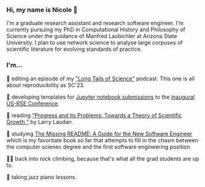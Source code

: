 ### Hi, my name is Nicole :wave:

I'm a graduate research assistant and research software engineer. I'm currently pursuing my PhD in Computational History and Philosophy of Science under the guidance of Manfred Laubichler at Arizona State University. I plan to use network science to analyse large corpuses of scientific literature for evolving standards of practice.

### I'm...

:microphone: editing an episode of my ["Long Tails of Science"](https://www.breaker.audio/long-tales-of-science) podcast. This one is all about reproducibility as SC'23.

:purple_heart: developing templates for [Jupyter notebook submissions](https://us-rse.org/usrse23/submissions/notebooks/) to the [inaugural US-RSE Conference](https://us-rse.org/usrse23/). 

:book: reading ["Progress and Its Problems: Towards a Theory of Scientific Growth "](https://www.amazon.com/Progress-Its-Problems-Larry-Laudan/dp/0520037219) by Larry Laudan.

:snake: studying [The Missing README: A Guide for the New Software Engineer](https://www.amazon.com/Missing-README-Guide-Software-Engineer/dp/1718501838/ref=sr_1_1?crid=2YCX2LOQKQ3H1&keywords=the+missing+readme&qid=1679284830&s=books&sprefix=the+missing+readme%2Cstripbooks%2C164&sr=1-1) which is my favoritate book so far that attempts to fill in the chasm between the computer scienec degree and the first software engineering position.

:climbing_woman: back into rock climbing, because that's what all the grad students are up to.

:musical_keyboard: taking jazz piano lessons.
